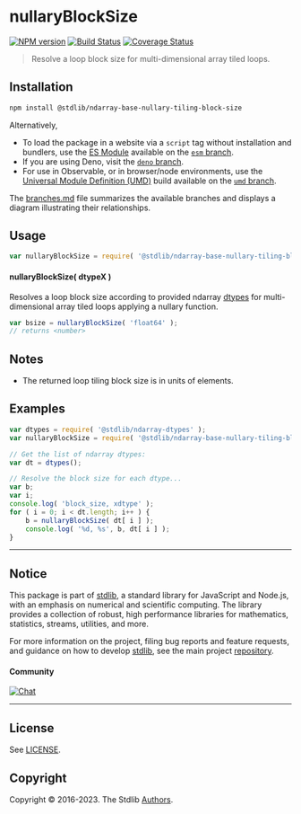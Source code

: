 <!--

@license Apache-2.0

Copyright (c) 2023 The Stdlib Authors.

Licensed under the Apache License, Version 2.0 (the "License");
you may not use this file except in compliance with the License.
You may obtain a copy of the License at

   http://www.apache.org/licenses/LICENSE-2.0

Unless required by applicable law or agreed to in writing, software
distributed under the License is distributed on an "AS IS" BASIS,
WITHOUT WARRANTIES OR CONDITIONS OF ANY KIND, either express or implied.
See the License for the specific language governing permissions and
limitations under the License.

-->

# nullaryBlockSize

[![NPM version][npm-image]][npm-url] [![Build Status][test-image]][test-url] [![Coverage Status][coverage-image]][coverage-url] <!-- [![dependencies][dependencies-image]][dependencies-url] -->

> Resolve a loop block size for multi-dimensional array tiled loops.

<!-- Section to include introductory text. Make sure to keep an empty line after the intro `section` element and another before the `/section` close. -->

<section class="intro">

</section>

<!-- /.intro -->

<!-- Package usage documentation. -->

<section class="installation">

## Installation

```bash
npm install @stdlib/ndarray-base-nullary-tiling-block-size
```

Alternatively,

-   To load the package in a website via a `script` tag without installation and bundlers, use the [ES Module][es-module] available on the [`esm` branch][esm-url].
-   If you are using Deno, visit the [`deno` branch][deno-url].
-   For use in Observable, or in browser/node environments, use the [Universal Module Definition (UMD)][umd] build available on the [`umd` branch][umd-url].

The [branches.md][branches-url] file summarizes the available branches and displays a diagram illustrating their relationships.

</section>

<section class="usage">

## Usage

```javascript
var nullaryBlockSize = require( '@stdlib/ndarray-base-nullary-tiling-block-size' );
```

#### nullaryBlockSize( dtypeX )

Resolves a loop block size according to provided ndarray [dtypes][@stdlib/ndarray/dtypes] for multi-dimensional array tiled loops applying a nullary function.

```javascript
var bsize = nullaryBlockSize( 'float64' );
// returns <number>
```

</section>

<!-- /.usage -->

<!-- Package usage notes. Make sure to keep an empty line after the `section` element and another before the `/section` close. -->

<section class="notes">

## Notes

-   The returned loop tiling block size is in units of elements.

</section>

<!-- /.notes -->

<!-- Package usage examples. -->

<section class="examples">

## Examples

<!-- eslint no-undef: "error" -->

```javascript
var dtypes = require( '@stdlib/ndarray-dtypes' );
var nullaryBlockSize = require( '@stdlib/ndarray-base-nullary-tiling-block-size' );

// Get the list of ndarray dtypes:
var dt = dtypes();

// Resolve the block size for each dtype...
var b;
var i;
console.log( 'block_size, xdtype' );
for ( i = 0; i < dt.length; i++ ) {
    b = nullaryBlockSize( dt[ i ] );
    console.log( '%d, %s', b, dt[ i ] );
}
```

</section>

<!-- /.examples -->

<!-- Section to include cited references. If references are included, add a horizontal rule *before* the section. Make sure to keep an empty line after the `section` element and another before the `/section` close. -->

<section class="references">

</section>

<!-- /.references -->

<!-- Section for related `stdlib` packages. Do not manually edit this section, as it is automatically populated. -->

<section class="related">

</section>

<!-- /.related -->

<!-- Section for all links. Make sure to keep an empty line after the `section` element and another before the `/section` close. -->


<section class="main-repo" >

* * *

## Notice

This package is part of [stdlib][stdlib], a standard library for JavaScript and Node.js, with an emphasis on numerical and scientific computing. The library provides a collection of robust, high performance libraries for mathematics, statistics, streams, utilities, and more.

For more information on the project, filing bug reports and feature requests, and guidance on how to develop [stdlib][stdlib], see the main project [repository][stdlib].

#### Community

[![Chat][chat-image]][chat-url]

---

## License

See [LICENSE][stdlib-license].


## Copyright

Copyright &copy; 2016-2023. The Stdlib [Authors][stdlib-authors].

</section>

<!-- /.stdlib -->

<!-- Section for all links. Make sure to keep an empty line after the `section` element and another before the `/section` close. -->

<section class="links">

[npm-image]: http://img.shields.io/npm/v/@stdlib/ndarray-base-nullary-tiling-block-size.svg
[npm-url]: https://npmjs.org/package/@stdlib/ndarray-base-nullary-tiling-block-size

[test-image]: https://github.com/stdlib-js/ndarray-base-nullary-tiling-block-size/actions/workflows/test.yml/badge.svg?branch=main
[test-url]: https://github.com/stdlib-js/ndarray-base-nullary-tiling-block-size/actions/workflows/test.yml?query=branch:main

[coverage-image]: https://img.shields.io/codecov/c/github/stdlib-js/ndarray-base-nullary-tiling-block-size/main.svg
[coverage-url]: https://codecov.io/github/stdlib-js/ndarray-base-nullary-tiling-block-size?branch=main

<!--

[dependencies-image]: https://img.shields.io/david/stdlib-js/ndarray-base-nullary-tiling-block-size.svg
[dependencies-url]: https://david-dm.org/stdlib-js/ndarray-base-nullary-tiling-block-size/main

-->

[chat-image]: https://img.shields.io/gitter/room/stdlib-js/stdlib.svg
[chat-url]: https://app.gitter.im/#/room/#stdlib-js_stdlib:gitter.im

[stdlib]: https://github.com/stdlib-js/stdlib

[stdlib-authors]: https://github.com/stdlib-js/stdlib/graphs/contributors

[umd]: https://github.com/umdjs/umd
[es-module]: https://developer.mozilla.org/en-US/docs/Web/JavaScript/Guide/Modules

[deno-url]: https://github.com/stdlib-js/ndarray-base-nullary-tiling-block-size/tree/deno
[umd-url]: https://github.com/stdlib-js/ndarray-base-nullary-tiling-block-size/tree/umd
[esm-url]: https://github.com/stdlib-js/ndarray-base-nullary-tiling-block-size/tree/esm
[branches-url]: https://github.com/stdlib-js/ndarray-base-nullary-tiling-block-size/blob/main/branches.md

[stdlib-license]: https://raw.githubusercontent.com/stdlib-js/ndarray-base-nullary-tiling-block-size/main/LICENSE

[@stdlib/ndarray/dtypes]: https://github.com/stdlib-js/ndarray-dtypes

</section>

<!-- /.links -->
